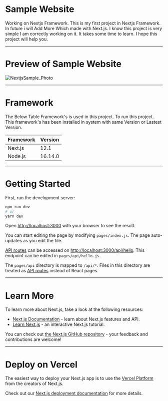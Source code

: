 # Sample Website

Working on Nextjs Framework. This is my first project in Nextjs Framework. In future i will Add More Which made with Next.js. I know this project is very simple 
I am correctly working on it. It takes some time to learn. I hope this project will help you.

---

# Preview of Sample Website

![NextjsSample_Photo](https://user-images.githubusercontent.com/66934377/158976415-84abf3d1-33d1-4e42-81e9-b12e9ec832f8.png)

---

# Framework

The Below Table Framework's is used in this project. To run this project. This framework's has been installed in system with same Version or Lastest Version.

| Framework  | Version |
| ------------- | ------------- |
| Next.js  | 12.1  |
| Node.js  | 16.14.0  |

---

# Getting Started

First, run the development server:

```bash
npm run dev
# or
yarn dev
```

Open [http://localhost:3000](http://localhost:3000) with your browser to see the result.

You can start editing the page by modifying `pages/index.js`. The page auto-updates as you edit the file.

[API routes](https://nextjs.org/docs/api-routes/introduction) can be accessed on [http://localhost:3000/api/hello](http://localhost:3000/api/hello). This endpoint can be edited in `pages/api/hello.js`.

The `pages/api` directory is mapped to `/api/*`. Files in this directory are treated as [API routes](https://nextjs.org/docs/api-routes/introduction) instead of React pages.

---

# Learn More

To learn more about Next.js, take a look at the following resources:

- [Next.js Documentation](https://nextjs.org/docs) - learn about Next.js features and API.
- [Learn Next.js](https://nextjs.org/learn) - an interactive Next.js tutorial.

You can check out [the Next.js GitHub repository](https://github.com/vercel/next.js/) - your feedback and contributions are welcome!

---

# Deploy on Vercel

The easiest way to deploy your Next.js app is to use the [Vercel Platform](https://vercel.com/new?utm_medium=default-template&filter=next.js&utm_source=create-next-app&utm_campaign=create-next-app-readme) from the creators of Next.js.

Check out our [Next.js deployment documentation](https://nextjs.org/docs/deployment) for more details.
